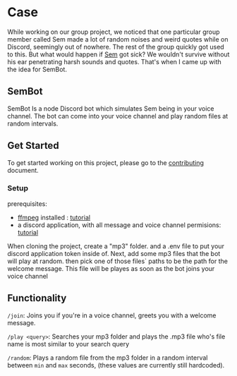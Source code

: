 # Case
While working on our group project, we noticed that one particular group member called Sem made a lot of random noises and weird quotes while on Discord,
seemingly out of nowhere. The rest of the group quickly got used to this. But what would happen if [Sem](https://github.com/Semm6) got sick? We wouldn't survive without his ear penetrating harsh sounds and quotes.
That's when I came up with the idea for SemBot.

## SemBot
SemBot Is a node Discord bot which simulates Sem being in your voice channel. The bot can come into your voice channel and play random files at random intervals.

## Get Started
To get started working on this project, please go to the [contributing](https://github.com/Kibuns/DiscordBot/blob/master/CONTRIBUTING.md) document.

### Setup

prerequisites:
- [ffmpeg](https://ffmpeg.org/download.html) installed : [tutorial](https://www.youtube.com/results?search_query=how+to+install+ffmpeg)
- a discord application, with all message and voice channel permisions: [tutorial](https://youtu.be/j_sD9udZnCk?t=522)

When cloning the project, create a "mp3" folder. and a .env file to put your discord application token inside of. Next, add some mp3 files that the bot will play at random. then pick one of those files` paths to be the path for the welcome message. This file will be playes as soon as the bot joins your voice channel

## Functionality

`/join`: Joins you if you're in a voice channel, greets you with a welcome message.

`/play <query>`: Searches your mp3 folder and plays the .mp3 file who's file name is most similar to your search query

`/random`:  Plays a random file from the mp3 folder in a random interval between `min` and `max` seconds, (these values are currently still hardcoded).
